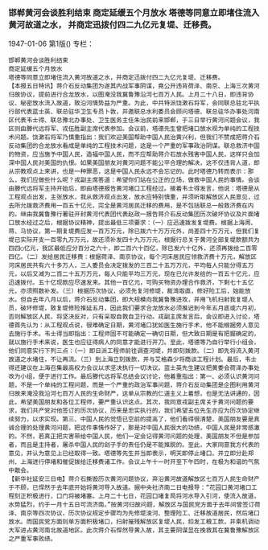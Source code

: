 ### 邯郸黄河会谈胜利结束  商定延缓五个月放水  塔德等同意立即堵住流入黄河故道之水，  并商定迅拨付四二九亿元复堤、迁移费。

1947-01-06
第1版()
专栏：

    邯郸黄河会谈胜利结束
    商定延缓五个月放水
    塔德等同意立即堵住流入黄河故道之水，并商定迅拨付四二九亿元复堤、迁移费。
    【本报五日特讯】蒋介石反动集团为遂其内战军事阴谋，竟公开违背荷泽、南京、上海三次黄河归故协议，提前进行合龙放水，以图淹没我冀鲁豫沿河七百万人民。上月二十八日，即违背协议、秘密放水流入故道，致沿河情势益为严重。为此，中共特派饶漱石将军，会同联总驻北平执行部代表蓝士英、联总驻华卫生专员卜敦，并邀联总水利委员会顾问塔德、联总驻华办事处河南区代表韦士得、联总豫北办事处、卫生医务主任朱治民前来邯郸，于三日举行黄河问题会议，我区则由滕代远将军、戎伍胜副主席代表参加。会议前，塔德先生曾把堵口放水视为单纯的工程技术问题。饶漱石将军乃慎重指出：我们欢迎美国帮助中国人民治黄兴利，但我们不赞成把蒋介石反动集团的合龙放水看成是单纯的工程技术问题，这是一个严重的军事政治阴谋。联总救济中国的物资，应当施予中国人民，造福中国人民，而不应帮助蒋介石放水残害中国人民，这样只会加深中国人民对美国的仇恨。如果美国朋友对黄河问题不能公平合理的解决，这不仅违背人道，即从宗教观点上来讲，也是一种罪恶，这是中国人民永远不会忘记的。此时塔德乃转而表示：那么，我们应做些什么呢？戎副主席答道：希望你们站在公正的立场，做救中国人民的事情。会谈由滕代远将军主持开始后，即由塔德报告黄河堵口工程经过。接着韦士得发言，他说：塔德是从工程观点出发，主张放水，我从救济观点出发，放水应特别慎重，并须听取解放区人民意见，过去所允拨救济费用一百五十亿元，完全是黄河居民迁移的费用，是不包括联总一般救济费在内的。继由我冀鲁豫行署驻开封黄河代表团代表赵政一报告蒋介石反动集团历次破坏协议及片面堵口放水经过之后，根据协议精神，提出最低三项要求：（一）应迅速拨发复堤费。根据上海周、蒋、马协议，第一期复堤费应发一百万万元，除已拨六十万万元外，尚差四十万万元，但我们复堤已实际开支一百零九万万元，故还须补发四十九万万元，根据行总关于黄河全部复堤款额共为四四○亿元，我区最低应分百分之六十，即二百六十四亿，除已发六十亿外，还须再拨给二百零四亿。（二）发给居民迁移费：根据荷泽、南京协议，每个河床居民应领救济费十万元，解放区河床居民共有六十多万人，三人委员会决定拨发的三百二十五万万元，平均每人只能分得五万元，以后又减为二百二十五万万元，每人只能平均三万元，现在已允许发给的一百五十亿元，应迅速拨付。五十亿现款应尽速发来。其他一百亿元，可购买物资办理合作救济，下剩七十五亿元，亦须照数补发。（三）根据历次协议，必须先复河修堤，裁湾取直，修好险工后，始能放水。但自去年八月以后，蒋介石反动集团，即大规模向我冀鲁豫进攻，并用飞机扫射我复堤人员，破坏修堤，致复堤修险推延五月，因此我们要求合龙放水必须推迟到今年五月底或六月初，否则解放区人民，将坚决反对，只有采取自救自卫行动。戎副主席发言后，会议即进入讨论，塔德首先认为：从工程观点说，很难确定日期，黄河堵口犹如医生施行手术，他不能根据旁人意见去施行手术。韦士得当即指出：工程师固不可能确定一确切日期，但大致日期是有把握确定的，就以施行手术来说，医生也应征得病人的同意才能进行开刀。至此，塔德等乃自行举行小组会，他们同意实行下列三点：（一）即日派工程师前往调查河堤，并即刻拨款。（二）即先将流入黄河故道之水堵住，不让再流。（三）到上海立刻拨款，并与艾格森少将商谈工程计划。最后，韦士得还建议在上海召集最高权力会议以求坚决执行一切决议。蓝士英先生建议把黄委会荷泽办事处改为小组，便于进行工作。最后滕代远将军总结会议讨论，他着重指出：第一、必须认识黄河问题，不是一个单纯的工程问题，而是一个严重的政治军事问题，蒋介石反动集团是企图利用黄河归故来淹没我沿河七百万人民的生命财产，这单从宗教的仁道主义上着想，也是无法讲通的，因此，希望美国朋友和各位工程师，要严重认识这点。其次，我同意戎副主席关于黄河问题的要求，我们共产党对他签订的历次协议，历来是忠实执行的，我们希望五位先生亦应为历次协定继续努力，以求实现。第三、中国人民的觉悟已空前的提高了，他们看得很清楚，美国朋友要是真诚合理的处理黄河问题，把这件事情作好了，那是对中国人民很大的功绩，中国人民是非常感激的。不然，若真正把灾害带给中国人民，他们一定会记得黄河问题的处理，美国朋友不但是参加者，而且是主持者，屠杀中国人民的刽子手的责任仍是不能推脱的。至此，大家同意我方代表的意见，并认为意见上已经取得一致。塔德等先生并当即表示，明天即停止堵口，并立即分赴郑州、上海进行停堵和催促拨给迁移费诸工作。会议上午十一时开至下午四时，在极为和谐的气氛中散会。
    【新华社延安三日电】蒋介石撕毁历次黄河问题协议，弃沿黄河故道解放区七百万人民生命财产于不顾，已悍然于去年底开始将黄河导入故道。据中央社济南二日电报导：“花园口黄河堵口工程刻正积极进行，口门将被堵塞。上月二十七日，花园口堵复局将河水导入引河，使流入故道，水势猛烈，约于一月十五日可流济南。”按黄河归故问题，解放区与国民党方面于去年间曾签订荷泽、南京等四次协议，历次协议规定步骤均为先修堤浚河、整理险工、迁移故道居民，然后堵口放水。而国民党方面则单方面积极堵口，扫射摧残解放区复堤人民，扣发工粮工款，并乘机调动大军进占黄河南北故道地区。此次蒋介石悍然导黄入故，其主要阴谋显在挽救其在冀鲁豫解放区之严重军事败绩。
